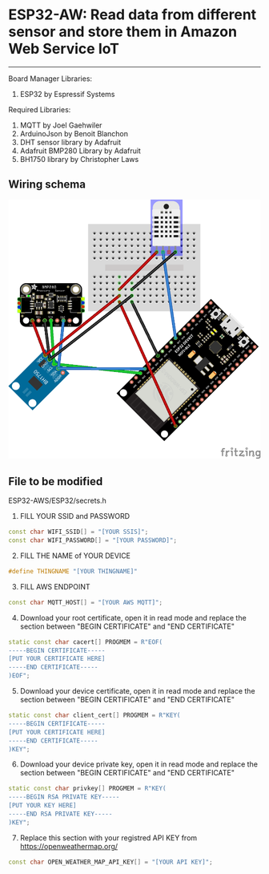 # ESP32-AW: Read data from different sensor and store them in Amazon Web Service IoT
***
Board Manager Libraries:
1. ESP32 by Espressif Systems

Required Libraries:
1. MQTT by Joel Gaehwiler
2. ArduinoJson by Benoit Blanchon
3. DHT sensor library by Adafruit
4. Adafruit BMP280 Library by Adafruit
5. BH1750 library by Christopher Laws

## Wiring schema
![image description](Wiring/Weather_station_wiring.png)

## File to be modified

ESP32-AWS/ESP32/secrets.h

1. FILL YOUR SSID and PASSWORD
```c++
const char WIFI_SSID[] = "[YOUR SSIS]";
const char WIFI_PASSWORD[] = "[YOUR PASSWORD]";
```
2. FILL THE NAME of YOUR DEVICE
```c++
#define THINGNAME "[YOUR THINGNAME]" 
```
3. FILL AWS ENDPOINT
```c++
const char MQTT_HOST[] = "[YOUR AWS MQTT]";
```
4. Download your root certificate, open it in read mode and replace the section between "BEGIN CERTIFICATE" and "END CERTIFICATE"
```c++
static const char cacert[] PROGMEM = R"EOF(
-----BEGIN CERTIFICATE-----
[PUT YOUR CERTIFICATE HERE]
-----END CERTIFICATE-----
)EOF";
```

5. Download your device certificate, open it in read mode and replace the section between "BEGIN CERTIFICATE" and "END CERTIFICATE"
```c++
static const char client_cert[] PROGMEM = R"KEY(
-----BEGIN CERTIFICATE-----
[PUT YOUR CERTIFICATE HERE]
-----END CERTIFICATE-----
)KEY";
```

6. Download your device private key, open it in read mode and replace the section between "BEGIN CERTIFICATE" and "END CERTIFICATE"
```c++
static const char privkey[] PROGMEM = R"KEY(
-----BEGIN RSA PRIVATE KEY-----
[PUT YOUR KEY HERE]
-----END RSA PRIVATE KEY----- 
)KEY";
```


7. Replace this section with your registred API KEY from https://openweathermap.org/
```c++
const char OPEN_WEATHER_MAP_API_KEY[] = "[YOUR API KEY]"; 
```
